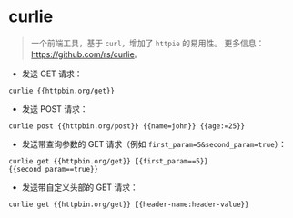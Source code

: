 # curlie

> 一个前端工具，基于 `curl`，增加了 `httpie` 的易用性。
> 更多信息：<https://github.com/rs/curlie>。

- 发送 GET 请求：

`curlie {{httpbin.org/get}}`

- 发送 POST 请求：

`curlie post {{httpbin.org/post}} {{name=john}} {{age:=25}}`

- 发送带查询参数的 GET 请求（例如 `first_param=5&second_param=true`）：

`curlie get {{httpbin.org/get}} {{first_param==5}} {{second_param==true}}`

- 发送带自定义头部的 GET 请求：

`curlie get {{httpbin.org/get}} {{header-name:header-value}}`